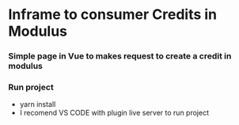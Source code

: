 # Inframe to consumer Credits in Modulus
### Simple page in Vue to makes request to create a credit in modulus

### Run project

* yarn install
* I recomend VS CODE with plugin live server to run project
